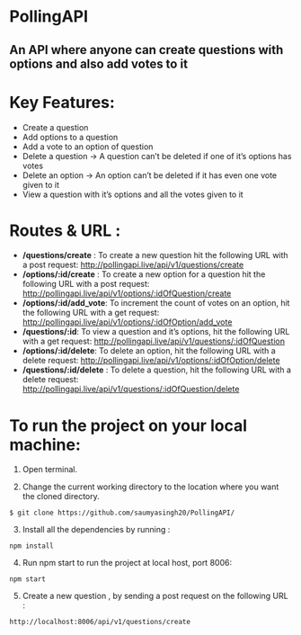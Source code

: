 # PollingAPI
## An API where anyone can create questions with options and also add votes to it

# Key Features:

- Create a question
- Add options to a question
- Add a vote to an option of question
- Delete a question →  A question can’t be deleted if one of it’s options has votes
- Delete an option → An option can’t be deleted if it has even one vote given to it
- View a question with it’s options and all the votes given to it

# Routes & URL :
- **/questions/create** : To create a new question hit the following URL with a post request: http://pollingapi.live/api/v1/questions/create
- **/options/:id/create** : To create a new option for a question hit the following URL with a post request: http://pollingapi.live/api/v1/options/:idOfQuestion/create
- **/options/:id/add_vote**: To increment the count of votes on an option, hit the following URL with a get request: http://pollingapi.live/api/v1/options/:idOfOption/add_vote
- **/questions/:id**: To view a question and it’s options, hit the following URL with a get request:  http://pollingapi.live/api/v1/questions/:idOfQuestion
- **/options/:id/delete**: To delete an option, hit the following URL with a delete request:  http://pollingapi.live/api/v1/options/:idOfOption/delete
- **/questions/:id/delete** : To delete a question, hit the following URL with a delete request:  http://pollingapi.live/api/v1/questions/:idOfQuestion/delete

# To run the project on your local machine:

  1) Open terminal. 
 
  2) Change the current working directory to the location where you want the cloned directory.
  
  ```
  $ git clone https://github.com/saumyasingh20/PollingAPI/
  ```
  
  3) Install all the dependencies by running :
  
  ```
  npm install
  ```
  
  4) Run npm start to run the project at local host, port 8006:
  
   ```
  npm start
  ```
  
  5) Create a new question , by sending a post request on the following URL :
  
  ```
  http://localhost:8006/api/v1/questions/create
  ```


